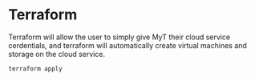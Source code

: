 # Terraform

Terraform will allow the user to simply give MyT their cloud service cerdentials, and terraform will automatically create virtual machines and storage on the cloud service.

```bash
terraform apply
```
